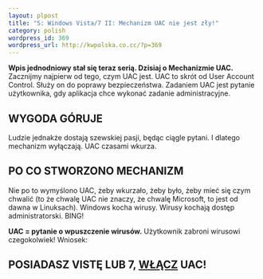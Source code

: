 ```yaml
--- 
layout: plpost
title: "S: Windows Vista/7 II: Mechanizm UAC nie jest zły!"
category: polish
wordpress_id: 369
wordpress_url: http://kwpolska.co.cc/?p=369
---
```

**Wpis jednodniowy stał się teraz serią. Dzisiaj o Mechanizmie UAC.** 
Zacznijmy najpierw od tego, czym UAC jest. UAC to skrót od User Account Control. Służy on do poprawy bezpieczeństwa. Zadaniem UAC jest pytanie użytkownika, gdy aplikacja chce wykonać zadanie administracyjne.

## WYGODA GÓRUJE
Ludzie jednakże dostają szewskiej pasji, będąc ciągle pytani. I dlatego mechanizm wyłączają. UAC czasami wkurza. 

## PO CO STWORZONO MECHANIZM
Nie po to wymyślono UAC, żeby wkurzało, żeby było, żeby mieć się czym chwalić (to że chwalę UAC nie znaczy, że chwalę Microsoft, to jest od dawna w Linuksach). Windows kocha wirusy. Wirusy kochają dostęp administratorski. BING! 

**UAC = pytanie o wpuszczenie wirusów.** Użytkownik zabroni wirusowi czegokolwiek! Wniosek: 
## POSIADASZ VISTĘ LUB 7, <span style="text-decoration: underline;">WŁĄCZ</span> UAC!
